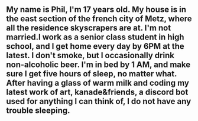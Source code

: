 ## My name is Phil, I'm 17 years old. My house is in the east section of the french city of Metz, where all the residence skyscrapers are at. I'm not married.I work as a senior class student in high school, and I get home every day by 6PM at the latest. I don't smoke, but I occasionally drink non-alcoholic beer. I'm in bed by 1 AM, and make sure I get five hours of sleep, no matter what. After having a glass of warm milk and coding my latest work of art, kanade&friends, a discord bot used for anything I can think of, I do not have any trouble sleeping.
